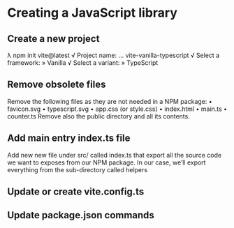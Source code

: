 # Creating a JavaScript library

## Create a new project

λ npm init vite@latest
√ Project name: ... vite-vanilla-typescript
√ Select a framework: » Vanilla
√ Select a variant: » TypeScript


## Remove obsolete files
Remove the following files as they are not needed in a NPM package:
• favicon.svg
• typescript.svg
• app.css (or style.css)
• index.html
• main.ts
• counter.ts
Remove also the public directory and all its contents.

## Add main entry index.ts file
Add new new file under src/ called index.ts that export all the source code we want to exposes from our NPM package. 
In our case, we’ll export everything from the sub-directory called helpers

## Update or create vite.config.ts
## Update package.json commands